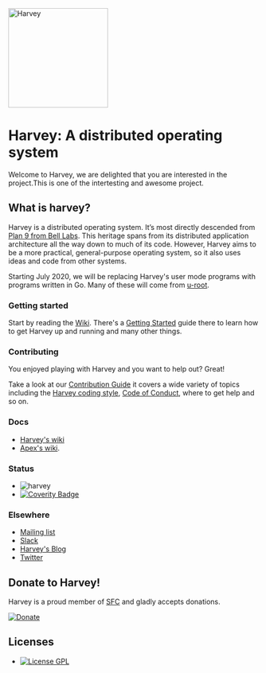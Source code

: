 <img src="https://harvey-os.org/images/harvey-os-logo.svg" alt="Harvey" width="200px"/>

# Harvey: A distributed operating system

Welcome to Harvey, we are delighted that you are interested in the
project.This is one of the intertesting and awesome project.

## What is harvey?

Harvey is a distributed operating system. It’s most directly descended from [Plan 9 from Bell Labs](https://en.wikipedia.org/wiki/Plan_9_from_Bell_Labs). This heritage spans from its distributed application architecture all the way down to much of its code. However, Harvey aims to be a more practical, general-purpose operating system, so it also uses ideas and code from other systems.

Starting July 2020, we will be replacing Harvey's user mode programs with programs written in Go. Many of these will come from [u-root](https://u-root.org).

### Getting started

Start by reading the [Wiki](https://github.com/Harvey-OS/harvey/wiki).
There's a [Getting Started](https://github.com/Harvey-OS/harvey/wiki/Getting-Started)
guide there to learn how to get Harvey up and running and many other things.

### Contributing

You enjoyed playing with Harvey and you want to help out? Great!

Take a look at our [Contribution Guide](https://github.com/Harvey-OS/harvey/blob/main/CONTRIBUTING.md) it covers a wide variety of topics including the [Harvey coding style](https://github.com/Harvey-OS/harvey/blob/main/CONTRIBUTING.md#coding-conventions), [Code of Conduct](https://github.com/Harvey-OS/harvey/wiki/Code-of-Conduct), where to get help and so on.

### Docs

* [Harvey's wiki](https://github.com/Harvey-OS/harvey/wiki)
* [Apex's wiki](https://github.com/Harvey-OS/apex/wiki).

### Status

* ![harvey](https://github.com/Harvey-OS/harvey/workflows/harvey/badge.svg)
* [![Coverity Badge](https://scan.coverity.com/projects/5328/badge.svg)](https://scan.coverity.com/projects/5328)

### Elsewhere

* [Mailing list](https://groups.google.com/forum/#!forum/harvey)
* [Slack](https://harvey-slack.herokuapp.com/)
* [Harvey's Blog](https://harvey-os.org/#news)
* [Twitter](https://twitter.com/harvey_os)

## Donate to Harvey!

Harvey is a proud member of [SFC](https://sfconservancy.org/projects/current/) and gladly accepts donations.

[![Donate](https://img.shields.io/badge/Donate-PayPal-brightgreen.svg)](https://www.paypal.com/cgi-bin/webscr?cmd=_s-xclick&hosted_button_id=7Q45ZGJBQZZVN)

## Licenses

* [![License GPL](https://img.shields.io/badge/license-GPL-blue.svg)](https://github.com/Harvey-OS/harvey/blob/main/LICENSE)
